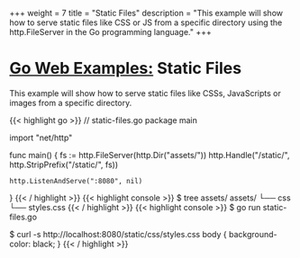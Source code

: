 +++
weight = 7
title = "Static Files"
description = "This example will show how to serve static files like CSS or JS from a specific directory using the http.FileServer in the Go programming language."
+++

# [Go Web Examples:](/) Static Files

This example will show how to serve static files like CSSs, JavaScripts or images from a specific directory.

{{< highlight go >}}
// static-files.go
package main

import "net/http"

func main() {
	fs := http.FileServer(http.Dir("assets/"))
	http.Handle("/static/", http.StripPrefix("/static/", fs))

	http.ListenAndServe(":8080", nil)
}
{{< / highlight >}}
{{< highlight console >}}
$ tree assets/
assets/
└── css
    └── styles.css
{{< / highlight >}}
{{< highlight console >}}
$ go run static-files.go

$ curl -s http://localhost:8080/static/css/styles.css
body {
    background-color: black;
}
{{< / highlight >}}
